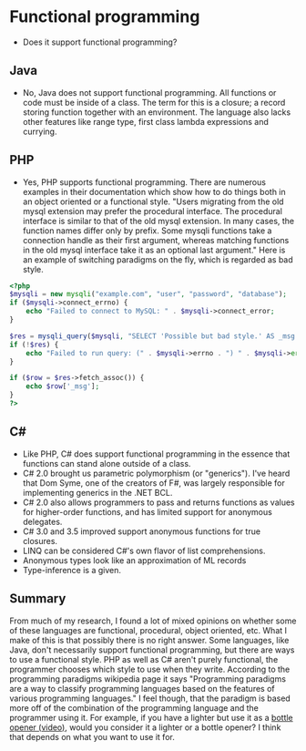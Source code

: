 # Functional programming 
* Does it support functional programming? 
## Java 
* No, Java does not support functional programming. All functions or code must be inside of a class. The term for this is a closure; a record storing function together with an environment. The language also lacks other features like range type, first class lambda expressions and currying.
## PHP 
* Yes, PHP supports functional programming. There are numerous examples in their documentation which show how to do things both in an object oriented or a functional style. "Users migrating from the old mysql extension may prefer the procedural interface. The procedural interface is similar to that of the old mysql extension. In many cases, the function names differ only by prefix. Some mysqli functions take a connection handle as their first argument, whereas matching functions in the old mysql interface take it as an optional last argument." Here is an example of switching paradigms on the fly, which is regarded as bad style.
```php
<?php
$mysqli = new mysqli("example.com", "user", "password", "database");
if ($mysqli->connect_errno) {
    echo "Failed to connect to MySQL: " . $mysqli->connect_error;
}

$res = mysqli_query($mysqli, "SELECT 'Possible but bad style.' AS _msg FROM DUAL");
if (!$res) {
    echo "Failed to run query: (" . $mysqli->errno . ") " . $mysqli->error;
}

if ($row = $res->fetch_assoc()) {
    echo $row['_msg'];
}
?>
```
## C# 
* Like PHP, C# does support functional programming in the essence that functions can stand alone outside of a class.
* C# 2.0 brought us parametric polymorphism (or "generics"). I've heard that Dom Syme, one of the creators of F#, was largely responsible for implementing generics in the .NET BCL.
* C# 2.0 also allows programmers to pass and returns functions as values for higher-order functions, and has limited support for anonymous delegates.
* C# 3.0 and 3.5 improved support anonymous functions for true closures.
* LINQ can be considered C#'s own flavor of list comprehensions.
* Anonymous types look like an approximation of ML records
* Type-inference is a given.



## Summary 
From much of my research, I found a lot of mixed opinions on whether some of these languages are functional, procedural, object oriented, etc. What I make of this is that possibly there is no right answer. Some languages, like Java, don't necessarily support functional programming, but there are ways to use a functional style. PHP as well as C# aren't purely functional, the programmer chooses which style to use when they write. According to the programming paradigms wikipedia page it says "Programming paradigms are a way to classify programming languages based on the features of various programming languages." I feel though, that the paradigm is based more off of the combination of the programming language and the programmer using it. For example, if you have a lighter but use it as a [bottle opener (video)](https://www.youtube.com/watch?v=Ly24ycL1lRI), would you consider it a lighter or a bottle opener? I think that depends on what you want to use it for.
